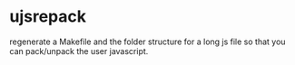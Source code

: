 # ujsrepack
regenerate a Makefile and the folder structure for a long js file so that you can pack/unpack the user javascript.

